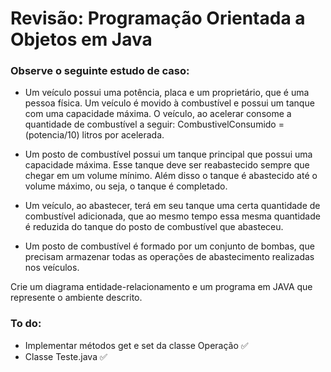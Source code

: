 # Revisão: Programação Orientada a Objetos em Java

### Observe o seguinte estudo de caso:

- Um veículo possui uma potência, placa e um proprietário, que é uma pessoa física. Um veículo é movido à combustível e possui um tanque com uma capacidade máxima. O veículo, ao acelerar consome a quantidade de combustível a seguir: CombustivelConsumido = (potencia/10) litros por acelerada.

- Um posto de combustível possui um tanque principal que possui uma capacidade máxima. Esse tanque deve ser reabastecido sempre que chegar em um volume mínimo. Além disso o tanque é abastecido até o volume máximo, ou seja, o tanque é completado.

- Um veículo, ao abastecer, terá em seu tanque uma certa quantidade de combustível adicionada, que ao mesmo tempo essa mesma quantidade é reduzida do tanque do posto de combustível que abasteceu.

- Um posto de combustível é formado por um conjunto de bombas, que precisam armazenar todas as operações de abastecimento realizadas nos veículos.

Crie um diagrama entidade-relacionamento e um programa em JAVA que represente o ambiente descrito.

### To do:

- Implementar métodos get e set da classe Operação ✅
- Classe Teste.java ✅
